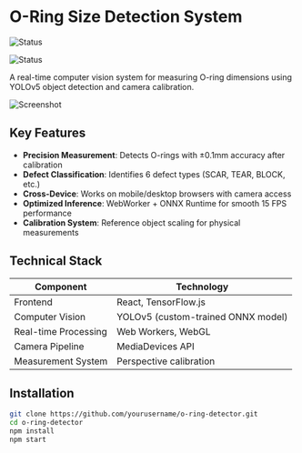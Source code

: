 # O-Ring Size Detection System
![Status](https://img.shields.io/badge/Status-Development-brightgreen)

![Status](https://img.shields.io/badge/Status-Development-brightgreen)



A real-time computer vision system for measuring O-ring dimensions using YOLOv5 object detection and camera calibration.

![Screenshot](./public/screenshot.png)

## Key Features

- **Precision Measurement**: Detects O-rings with ±0.1mm accuracy after calibration
- **Defect Classification**: Identifies 6 defect types (SCAR, TEAR, BLOCK, etc.)
- **Cross-Device**: Works on mobile/desktop browsers with camera access
- **Optimized Inference**: WebWorker + ONNX Runtime for smooth 15 FPS performance
- **Calibration System**: Reference object scaling for physical measurements

## Technical Stack

| Component               | Technology                          |
|-------------------------|-------------------------------------|
| Frontend                | React, TensorFlow.js                |
| Computer Vision         | YOLOv5 (custom-trained ONNX model)  |
| Real-time Processing    | Web Workers, WebGL                 |
| Camera Pipeline         | MediaDevices API                    |
| Measurement System      | Perspective calibration             |

## Installation

```bash
git clone https://github.com/yourusername/o-ring-detector.git
cd o-ring-detector
npm install
npm start
